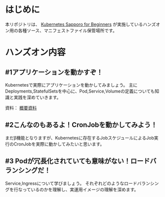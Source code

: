 # はじめに
本リポジトリは、
 [Kubernetes Sapporo for Beginners](https://sapporo-beginner-kubernetes.connpass.com/)
が実施しているハンズオン用の各種ソース、マニフェストファイル保管場所です。

# ハンズオン内容

## #1アプリケーションを動かすぞ！
Kubernetesで実際にアプリケーションを動かしてみましょう。
主にDeployments,StatefulSetsを中心に、Pod,Service,Volumeの定義についても知識と実践を深めていきます。

資料：
[概要資料](./Step1-ApplicationDeployment/README.md)

## #2こんなのもあるよ！CronJobを動かしてみよう！
まだβ機能となりますが、Kubernetesに存在するJobスケジュールによるJob実行のCronJobを実際に動かしてみたいと思います。

## #3 Podが冗長化されていても意味がない！ロードバランシングだ！

Service,Ingressについて学びましょう。
それぞれどのようなロードバランシングを行なっているのかを理解し、実運用イメージの理解を深めます。








